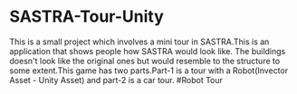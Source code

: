 # SASTRA-Tour-Unity
This is a small project which involves a mini tour in SASTRA.This is an application  that shows people how SASTRA would look like.
The buildings doesn't look like the original ones but would resemble to the structure to some extent.This game has two parts.Part-1 is a tour with a Robot(Invector Asset - Unity Asset) and part-2 is a car tour.
#Robot Tour
